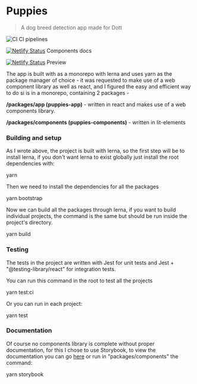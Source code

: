 # Puppies

> A dog breed detection app made for Dott

![CI](https://github.com/liron-navon/puppies/actions/workflows/tests.yml/badge.svg) CI pipelines

[![Netlify Status](https://api.netlify.com/api/v1/badges/82f63a09-de0e-4741-aa72-bd223ed10c1c/deploy-status)](https://app.netlify.com/sites/puppies-components-documentation/deploys) Components docs

[![Netlify Status](https://api.netlify.com/api/v1/badges/0bec6d93-60c8-4fa9-9f32-1f59cd87056d/deploy-status)](https://app.netlify.com/sites/puppies-app/deploys) Preview

The app is built with as a monorepo with lerna and uses yarn as the package manager of choice - it was requested to make use of a web component library as well as react, and I figured the easy and efficient way to do si is in a monorepo, containing 2 packages -

**/packages/app (puppies-app)** - written in react and makes use of a web components library.

**/packages/components (puppies-components)** - written in lit-elements

### Building and setup

As I wrote above, the project is built with lerna, so the first step will be to install lerna, if you don't want lerna to exist globally just install the root dependencies with:

yarn

Then we need to install the dependencies for all the packages

yarn bootstrap

Now we can build all the packages through lerna, if you want to build individual projects, the command is the same but should be run inside the project's directory.

yarn build

### Testing

The tests in the project are written with Jest for unit tests and Jest + "@testing-library/react" for integration tests.

You can run this command in the root to test all the projects

yarn test:ci

Or you can run in each project:

yarn test

### Documentation

Of course no components library is complete without proper documentation, for this I chose to use Storybook, to view the documentation you can go [here](https://app.netlify.com/sites/puppies-components-documentation/deploys)  or run in "packages/components" the command:
  

yarn storybook